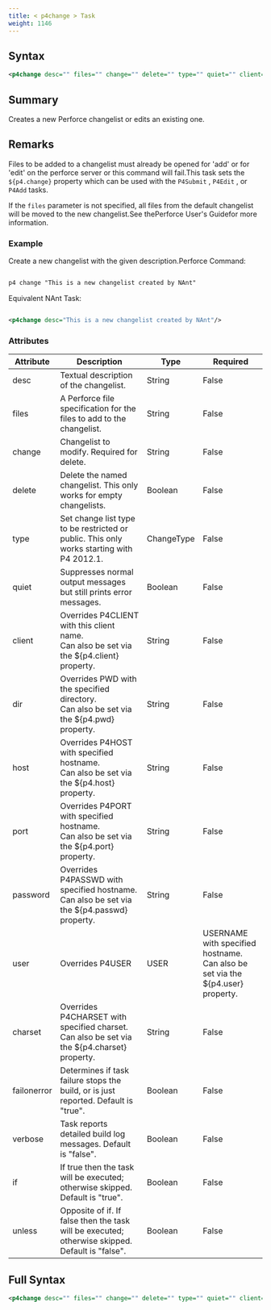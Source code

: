 ```yaml
---
title: < p4change > Task
weight: 1146
---
```

## Syntax
```xml
<p4change desc="" files="" change="" delete="" type="" quiet="" client="" dir="" host="" port="" password="" user="" charset="" />
```
## Summary ##
Creates a new Perforce changelist or edits an existing one.

## Remarks ##
Files to be added to a changelist must already be opened for
&#39;add&#39; or for &#39;edit&#39; on the perforce server or this
command will fail.This task sets the  `${p4.change}` property which can be used with
the `P4Submit` ,  `P4Edit` , or  `P4Add` tasks.

If the `files` parameter is not specified, all files from the default changelist will be
moved to the new changelist.See thePerforce User&#39;s Guidefor more information.



### Example ###
Create a new changelist with the given description.Perforce Command:


```xml

p4 change "This is a new changelist created by NAnt"
```
Equivalent NAnt Task:
```xml

<p4change desc="This is a new changelist created by NAnt"/>
```



### Attributes
| Attribute | Description | Type | Required |
| --------- | ----------- | ---- | -------- |
| desc | Textual description of the changelist. | String | False |
| files | A Perforce file specification for the files to add to the changelist. | String | False |
| change | Changelist to modify.  Required for delete. | String | False |
| delete | Delete the named changelist.  This only works for empty changelists. | Boolean | False |
| type | Set change list type to be restricted or public. This only works starting with P4 2012.1. | ChangeType | False |
| quiet | Suppresses normal output messages but still prints error messages. | Boolean | False |
| client | Overrides P4CLIENT with this client name.<br>Can also be set via the ${p4.client} property. | String | False |
| dir | Overrides PWD with the specified directory.<br>Can also be set via the ${p4.pwd} property. | String | False |
| host | Overrides P4HOST with specified hostname.<br>Can also be set via the ${p4.host} property. | String | False |
| port | Overrides P4PORT with specified hostname.<br>Can also be set via the ${p4.port} property. | String | False |
| password | Overrides P4PASSWD with specified hostname.<br>Can also be set via the ${p4.passwd} property. | String | False |
| user | Overrides P4USER|USER|USERNAME with specified hostname.<br>Can also be set via the ${p4.user} property. | String | False |
| charset | Overrides P4CHARSET with specified charset.<br>Can also be set via the ${p4.charset} property. | String | False |
| failonerror | Determines if task failure stops the build, or is just reported. Default is &quot;true&quot;. | Boolean | False |
| verbose | Task reports detailed build log messages.  Default is &quot;false&quot;. | Boolean | False |
| if | If true then the task will be executed; otherwise skipped. Default is &quot;true&quot;. | Boolean | False |
| unless | Opposite of if.  If false then the task will be executed; otherwise skipped. Default is &quot;false&quot;. | Boolean | False |

## Full Syntax
```xml
<p4change desc="" files="" change="" delete="" type="" quiet="" client="" dir="" host="" port="" password="" user="" charset="" failonerror="" verbose="" if="" unless="" />
```
